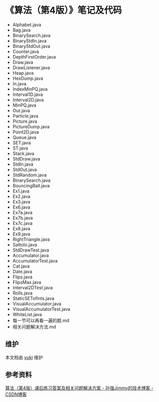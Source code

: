 
# 《算法（第4版）》笔记及代码
* Alphabet.java
* Bag.java
* BinarySearch.java
* BinaryStdIn.java
* BinaryStdOut.java
* Counter.java
* DepthFirstOrder.java
* Draw.java
* DrawListener.java
* Heap.java
* HexDump.java
* In.java
* IndexMinPQ.java
* Interval1D.java
* Interval2D.java
* MinPQ.java
* Out.java
* Particle.java
* Picture.java
* PictureDump.java
* Point2D.java
* Queue.java
* SET.java
* ST.java
* Stack.java
* StdDraw.java
* StdIn.java
* StdOut.java
* StdRandom.java
* BinarySearch.java
* BouncingBall.java
* Ex1.java
* Ex2.java
* Ex3.java
* Ex6.java
* Ex7a.java
* Ex7b.java
* Ex7c.java
* Ex8.java
* Ex9.java
* RightTriangle.java
* Sattolo.java
* StdDrawTest.java
* Accumulator.java
* AccumulatorTest.java
* Cat.java
* Date.java
* Flips.java
* FlipsMax.java
* Interval2DTest.java
* Rolls.java
* StaticSETofInts.java
* VisualAccumulator.java
* VisualAccumulatorTest.java
* WhiteList.java
* 每一节可以再看一遍的题.md
* 相关问题解决方法.md

## 维护

本文档由 [yuki](https://github.com/bighuang624/yuki) 维护

## 参考资料

[算法（第4版）课后练习答案及相关问题解决方案 - 孙强Jimmy的技术博客 - CSDN博客](http://blog.csdn.net/u013541140/article/details/53222770)
